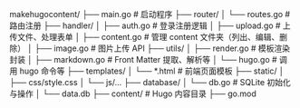 makehugocontent/
├── main.go # 启动程序
├── router/
│ └── routes.go # 路由注册
├── handler/
│ ├── auth.go # 登录注册逻辑
│ ├── upload.go # 上传文件、处理表单
│ ├── content.go # 管理 content 文件夹（列出、编辑、删除）
│ ├── image.go # 图片上传 API
├── utils/
│ ├── render.go # 模板渲染封装
│ ├── markdown.go # Front Matter 提取、解析等
│ └── hugo.go # 调用 hugo 命令等
├── templates/
│ └── \*.html # 前端页面模板
├── static/
│ ├── css/style.css
│ └── js/...
├── database/
│ └── db.go # SQLite 初始化与操作
│ └── data.db
├── content/ # Hugo 内容目录
├── go.mod
